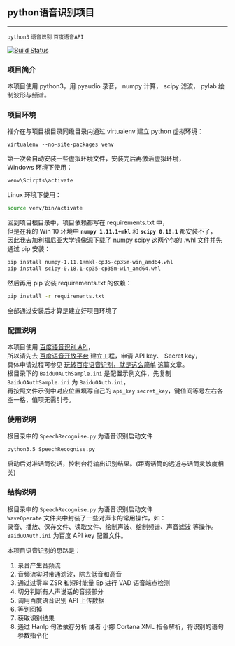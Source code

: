 ## python语音识别项目
----------------------------------------------
`python3` `语音识别` `百度语音API`

[![Build Status](https://api.travis-ci.org/zthxxx/python-Speech_Recognition.png?branch=master)](https://travis-ci.org/zthxxx/python-Speech_Recognition)

### 项目简介

本项目使用 python3，用 pyaudio 录音， numpy 计算， scipy 滤波， pylab 绘制波形与频谱。


### 项目环境

推介在与项目根目录同级目录内通过 virtualenv 建立 python 虚拟环境：
```bash?linenums
virtualenv --no-site-packages venv
```
第一次会自动安装一些虚拟环境文件，安装完后再激活虚拟环境，  
Windows 环境下使用：
```bash
venv\Scirpts\activate
```
Linux 环境下使用：
```bash
source venv/bin/activate
```

回到项目根目录中，项目依赖都写在 requirements.txt 中，  
但是在我的 Win 10 环境中 **`numpy 1.11.1+mkl`** 和 **`scipy 0.18.1`** 都安装不了，  
因此我去[加利福尼亚大学镜像源](http://www.lfd.uci.edu/~gohlke/pythonlibs/)下载了 
[numpy](http://www.lfd.uci.edu/~gohlke/pythonlibs/dp2ng7en/numpy-1.11.2rc1+mkl-cp35-cp35m-win_amd64.whl) 
[scipy](http://www.lfd.uci.edu/~gohlke/pythonlibs/dp2ng7en/scipy-0.18.1-cp35-cp35m-win_amd64.whl) 
这两个包的 .whl 文件并先通过 pip 安装：
```bash
pip install numpy-1.11.1+mkl-cp35-cp35m-win_amd64.whl
pip install scipy-0.18.1-cp35-cp35m-win_amd64.whl
```
然后再用 pip 安装 requirements.txt 的依赖：
```bash
pip install -r requirements.txt
```
全部通过安装后才算是建立好项目环境了


### 配置说明

本项目使用 [百度语音识别 API](http://yuyin.baidu.com/docs/asr/57)，  
所以请先去 [百度语音开放平台](http://yuyin.baidu.com/) 建立工程，申请 API key、 Secret key，  
具体申请过程可参见 [玩转百度语音识别，就是这么简单](http://www.cnblogs.com/bigdataZJ/p/SpeechRecognition.html) 这篇文章。  
根目录下的 `BaiduOAuthSample.ini` 是配置示例文件，先复制 `BaiduOAuthSample.ini` 为 `BaiduOAuth.ini`，  
再按照文件示例中对应位置填写自己的 `api_key` `secret_key`，键值间等号左右各空一格，值项无需引号。


### 使用说明

根目录中的 `SpeechRecognise.py` 为语音识别启动文件
```bash
python3.5 SpeechRecognise.py
```
启动后对准话筒说话，控制台将输出识别结果。(距离话筒的远近与话筒灵敏度相关)


### 结构说明

根目录中的 `SpeechRecognise.py` 为语音识别启动文件  
`WaveOperate` 文件夹中封装了一些对声卡的常用操作，如：  
录音、播放、保存文件、读取文件、绘制声波、绘制频谱、声音滤波 等操作。  
`BaiduOAuth.ini` 为百度 API key 配置文件。  

本项目语音识别的思路是：

1. 录音产生音频流
2. 音频流实时带通滤波，除去低音和高音
3. 通过过零率 ZSR 和短时能量 Ep 进行 VAD 语音端点检测
4. 切分判断有人声说话的音频部分
5. 调用百度语音识别 API 上传数据
6. 等到回掉
7. 获取识别结果
8. 通过 Hanlp 句法依存分析 或者 小娜 Cortana XML 指令解析，将识别的语句参数指令化







